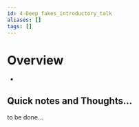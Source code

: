```yaml
---
id: 4-Deep_fakes_introductory_talk
aliases: []
tags: []
---
```




# Overview


- []()

## Quick notes and Thoughts...
to be done...

